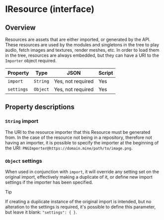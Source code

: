# IResource (interface)

## Overview

Resources are assets that are either imported, or generated by the API. These resources are used by the modules and singletons in the tree to play audio, fetch images and textures, render meshes, etc. In order to load them in the tree, resources are always embedded, but they can have a URI to the `Importer` object required.

| Property | Type | JSON | Script |
|----------|------|------|--------|
| `import` | `String` | Yes, not required | Yes |
| `settings` | `Object` | Yes, not required | Yes |

## Property descriptions

### `String` import

The URI to the resource importer that this Resource must be generated from. In the case of the resource not being in a repository, therefore not having an importer, it is possible to specify the importer at the beginning of the URI: `PNGImporter@https://domain.mine/path/to/image.png`.

### `Object` settings

When used in conjunction with `import`, it will override any setting set on the original import, effectively making a duplicate of it, or define new import settings if the importer has been specified.

> [!TIP]
> If creating a duplicate instance of the original import is intended, but no alteration to the settings is required, it's possible to define this parameter, but leave it blank: `"settings": { }`.
